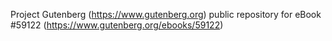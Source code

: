 Project Gutenberg (https://www.gutenberg.org) public repository for
eBook #59122 (https://www.gutenberg.org/ebooks/59122)
